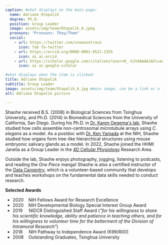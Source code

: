 ```yaml
---
caption: #what displays on the main page:
  name: Adriane Otopalik
  degree: Ph.D.
  position: Group Leader
  image: assets/img/team/Otopalik_A.jpeg
  pronouns: "Pronouns: They/Them"
  social:
    - url: https://twitter.com/snownontrace
      icon: fab fa-twitter
    - url: https://orcid.org/0000-0001-9522-2359
      icon: ai ai-orcid
    - url: https://scholar.google.com/citations?user=R_-kJV4AAAAJ&hl=en
      icon: ai ai-google-scholar

#what displays when the item is clicked:
title: Adriane Otopalik
subtitle: Group Leader
image: assets/img/team/Otopalik_A.jpg #main image, can be a link or a file in assets/img/portfolio
alt: Adriane Otopalik picture

---
```


Shaohe received B.S. (2008) in Biological Sciences from Tsinghua University, and Ph.D. (2014) in Biomedical Sciences from the University of California, San Diego.
During his Ph.D. in <a href="http://www.oegemadesailab.org" target="_blank">Dr. Karen Oegema's lab</a>, Shaohe studied how cells assemble non-centrosomal microtubule arrays using *C. elegans* as a model.
As a postdoc with <a href="https://www.nidcr.nih.gov/research/conducted-at-nidcr/investigators/kenneth-yamada" target="_blank">Dr. Ken Yamada</a> at the NIH, Shaohe studied how organs form tree-like hierarchical structures using mouse embryonic salivary glands as a model.
In 2022, Shaohe joined the HHMI Janelia as a Group Leader in the <a href="https://4dcpjanelia.org" target="_blank">4D Cellular Physiology</a> Research Area.

Outside the lab, Shaohe enjoys photography, jogging, listening to podcasts, and reading the *One Piece* manga! Shaohe is also a certified instructor of the <a href="https://datacarpentry.org" target="_blank">Data Carpentry</a>, which is a volunteer-based community that develops and teaches workshops on the fundamental data skills needed to conduct research.

**Selected Awards**
- 2020&nbsp;&nbsp;&nbsp;&nbsp;NIH Fellows Award for Research Excellence
- 2020&nbsp;&nbsp;&nbsp;&nbsp;NIH Developmental Biology Special Interest Group Award
- 2019&nbsp;&nbsp;&nbsp;&nbsp;&nbsp;NIDCR Distinguished Staff Award (*"for his willingness to share his scientific knowledge, ability and patience in teaching others, and for his willingness to volunteer time for the betterment of the Division of Intramural Research"*)
- 2018&nbsp;&nbsp;&nbsp;&nbsp;&nbsp;NIH Pathway to Independence Award (K99/R00)
- 2008&nbsp;&nbsp;&nbsp;&nbsp;Outstanding Graduates, Tsinghua University
